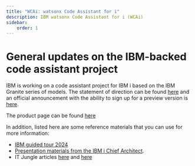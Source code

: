 ```yaml
---
title: "WCAi: watsonx Code Assistant for i"
description: IBM watsonx Code Assistant for i (WCAi)
sidebar:
    order: 1
---
```


# General updates on the IBM-backed code assistant project

IBM is working on a code assistant project for IBM i based on the IBM Granite series of models.
The statement of direction can be found [here](https://www.ibm.com/docs/en/announcements/statement-direction-code-assistant-rpg) and
an official announcement with the ability to sign up for a preview version is [here](https://www.ibm.com/new/announcements/introducing-the-upcoming-ibm-watsonx-code-assistant-for-i).

The product page can be found [here](https://www.ibm.com/products/watsonx-code-assistant-for-i)

In addition, listed here are some reference materials that you can use for more information:
- [IBM guided tour 2024](https://learn.common.org/products/ibm-i-guided-tour-2024)
- [Presentation materials from the IBM i Chief Architect](https://ibm.ent.box.com/s/gnwrypual5x7twi3rksmadhrcr77ml7d).
- IT Jungle articles [here](https://techchannel.com/modernization/rpg-code-assistant-steve-will-update/) and [here](https://techchannel.com/modernization/rpg-code-assistant-faqs/)
